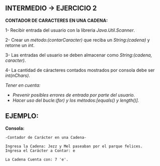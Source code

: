 <h2>INTERMEDIO -> EJERCICIO 2</h2>

**CONTADOR DE CARACTERES EN UNA CADENA:**

1- Recibir entrada del usuario con la libreria *Java.Util.Scanner*.

2- Crear un *método:(contarCaracter)* que reciba un *String:(cadena)* y retorne un *int*.

3- Las entradas del usuario se deben almacenar como *String:(cadena, caracter)*.

4- La cantidad de cáracteres contados mostrados por consola debe ser *int(nChars)*.

*Tener en cuenta:*
* *Prevenir posibles errores de entrada por parte del usuario.*
* *Hacer uso del bucle:(for) y los métodos:[equals() y length()].*

<h2>EJEMPLO:</h2>

**Consola:**

```
-Contador de Carácter en una Cadena-

Ingresa la Cadena: Jezz y Mel paseaban por el parque felices.
Ingresa el Carácter a Contar: e

La Cadena Cuenta con: 7 'e'.
```